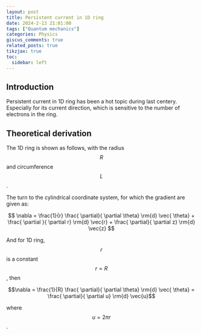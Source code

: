 ```yaml
---
layout: post
title: Persistent current in 1D ring
date: 2024-2-13 21:01:00
tags: ["Quantum mechanics"]
categories: Physics
giscus_comments: true
related_posts: true
tikzjax: true
toc:
  sidebar: left
---
```


## Introduction

Persistent current in 1D ring has been a hot topic during last centery. Especially for its current direction, which is sensitive to the number of electrons in the ring.

## Theoretical derivation

The 1D ring is shown as follows, with the radius $$R$$ and circumference $$L$$.

<script type="text/tikz">
\begin{tikzpicture}
    \draw (0,0) circle(1.5);
    \draw [->] (0,0) -- (1.5,0); 
\end{tikzpicture}
</script>

The turn to the cylindrical coordinate system, for which the gradient are given as:

$$ \nabla = \frac{1}{r} \frac{ \partial}{ \partial \theta} \rm{d} \vec{ \theta} + \frac{ \partial }{ \partial r} \rm{d} \vec{r} + \frac{ \partial}{ \partial z} \rm{d} \vec{z} $$

And for 1D ring, $$r$$ is a constant $$r = R$$, then 

$$\nabla = \frac{1}{R} \frac{ \partial}{ \partial \theta} \rm{d} \vec{ \theta} = \frac{ \partial}{ \partial u} \rm{d} \vec{u}$$

where $$ u = 2 \pi r$$.